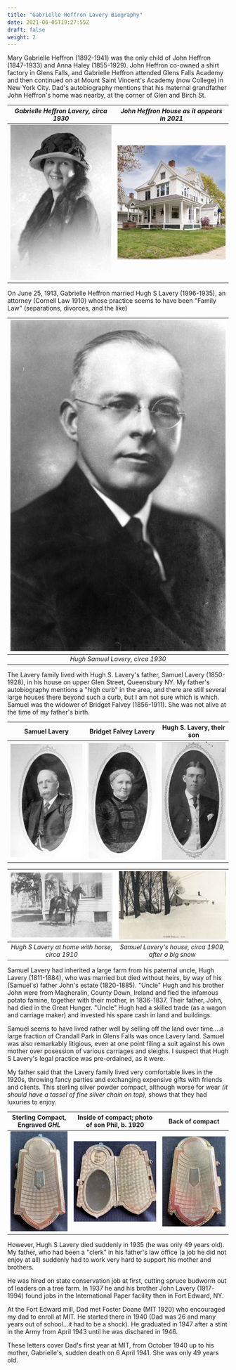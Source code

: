 ```yaml
---
title: "Gabrielle Heffron Lavery Biography"
date: 2021-06-05T19:27:55Z
draft: false
weight: 2
---
```


Mary Gabrielle Heffron (1892-1941) was the only child of John Heffron (1847-1933) and Anna Haley (1855-1929).
John Heffron co-owned a shirt factory in Glens Falls, and Gabrielle Heffron attended Glens Falls Academy and then continued on at Mount Saint Vincent's Academy (now College) in New York City. Dad's autobiography mentions that his maternal grandfather John Heffron's home was nearby, at the corner of Glen and Birch St.

| *Gabrielle Heffron Lavery, circa 1930* | *John Heffron House as it appears in 2021* |
| :---: | :---: |
| ![Gabrielle Portrait](GabrielleHeffron.jpg?height=300px) | ![Heffron House](IMG_0143.jpg?height=300px) |


On June 25, 1913, Gabrielle Heffron married Hugh S Lavery (1996-1935), an attorney (Cornell Law 1910) whose practice seems to have been "Family Law" (separations, divorces, and the like)

| ![portrait HHL](HughSLavery.jpg?height=300px) |
|:---:|
|*Hugh Samuel Lavery, circa 1930*|

The Lavery family lived with Hugh S. Lavery's father, Samuel Lavery (1850-1928), in his house on
upper Glen Street, Queensbury NY.  My father's autobiography mentions a "high curb" in the area, and there are still several large houses there beyond such a  curb, but I am not sure which is which. Samuel was the widower of Bridget Falvey (1856-1911).  She was not alive at the time of my father's birth.

| Samuel Lavery | Bridget Falvey Lavery  | Hugh S. Lavery, their son |
| :---: | :---: | :---: |
| ![](SamuelOval.jpg?height=300px) | ![](BridgetOval.jpg?height=300px) | ![](HughSOval.jpg?height=300px) |

| ![H S Lavery](HughSLaveryHorse.jpg?height=300px) | ![sl house](IMG_0122.JPG?height=300px)
|:---:| :---: |
|*Hugh S Lavery at home with horse, circa 1910*| *Samuel Lavery's house, circa 1909, after a big snow* |

Samuel Lavery had inherited a large farm from his paternal uncle, Hugh Lavery (1811-1884), who was married but died without heirs, by way of his (Samuel's) father John's estate (1820-1885). "Uncle" Hugh and his brother John were from Magheralin, County Down, Ireland and fled the infamous potato famine, together with their mother, in 1836-1837. Their father, John, had died in the Great Hunger.  "Uncle" Hugh had a skilled trade (as a wagon and carriage maker) and invested his spare cash in land and buildings.

Samuel seems to have lived rather well by selling off the land over time....a large fraction of Crandall Park in Glens Falls was once Lavery land.
Samuel was also remarkably litigious, even at one point filing a suit against his own mother over posession of various carriages and sleighs.  I suspect that Hugh S Lavery's legal practice was pre-ordained, as it were.

My father said that the Lavery family lived very comfortable lives in the 1920s, throwing fancy parties and exchanging expensive gifts with friends and clients. This sterling silver powder compact, although worse for wear *(it should have a tassel of fine silver chain on top)*, shows that they had luxuries to enjoy.

| Sterling Compact, Engraved *GHL* | Inside of compact; photo of son Phil, b. 1920      | Back of compact      |
| :---: | :---: | :---: |
| ![](image0.jpeg?height=200px) | ![](image1.jpeg?height=200px) | ![](image2.jpeg?height=200px) |

However, Hugh S Lavery died suddenly in 1935 (he was only 49 years old). My father, who had been a "clerk" in his father's law office (a job he did not enjoy at all) suddenly had to work very hard to support his mother and brothers.   

He was hired on state conservation job at first, cutting spruce budworm out of leaders on a tree farm. In 1937 he and his brother John Lavery (1917-1994) found jobs in the International Paper facility then in Fort Edward, NY.

At the Fort Edward mill, Dad met Foster Doane (MIT 1920) who encouraged my dad to enroll at MIT. He started there in 1940 (Dad was 26 and many years out of school...it had to be a shock). He graduated in 1947 after a stint in the Army from April 1943 until he was dischared in 1946.  

These letters cover Dad's first year at MIT, from October 1940 up to his mother, Gabrielle's, sudden death on 6 April 1941.  She was only 49 years old.

